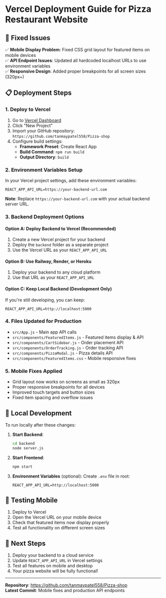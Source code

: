 # Vercel Deployment Guide for Pizza Restaurant Website

## 🚀 Fixed Issues

✅ **Mobile Display Problem**: Fixed CSS grid layout for featured items on mobile devices  
✅ **API Endpoint Issues**: Updated all hardcoded localhost URLs to use environment variables  
✅ **Responsive Design**: Added proper breakpoints for all screen sizes (320px+)  

## 📋 Deployment Steps

### 1. Deploy to Vercel
1. Go to [Vercel Dashboard](https://vercel.com/dashboard)
2. Click "New Project"
3. Import your GitHub repository: `https://github.com/tanmaypatel558/Pizza-shop`
4. Configure build settings:
   - **Framework Preset**: Create React App
   - **Build Command**: `npm run build`
   - **Output Directory**: `build`

### 2. Environment Variables Setup
In your Vercel project settings, add these environment variables:

```
REACT_APP_API_URL=https://your-backend-url.com
```

**Note**: Replace `https://your-backend-url.com` with your actual backend server URL.

### 3. Backend Deployment Options

#### Option A: Deploy Backend to Vercel (Recommended)
1. Create a new Vercel project for your backend
2. Deploy the `backend` folder as a separate project
3. Use the Vercel URL as your `REACT_APP_API_URL`

#### Option B: Use Railway, Render, or Heroku
1. Deploy your backend to any cloud platform
2. Use that URL as your `REACT_APP_API_URL`

#### Option C: Keep Local Backend (Development Only)
If you're still developing, you can keep:
```
REACT_APP_API_URL=http://localhost:5000
```

### 4. Files Updated for Production
- `src/App.js` - Main app API calls
- `src/components/FeaturedItems.js` - Featured items display & API
- `src/components/CartSidebar.js` - Order placement API
- `src/components/OrderTracking.js` - Order tracking API
- `src/components/PizzaModal.js` - Pizza details API
- `src/components/FeaturedItems.css` - Mobile responsive fixes

### 5. Mobile Fixes Applied
- Grid layout now works on screens as small as 320px
- Proper responsive breakpoints for all devices
- Improved touch targets and button sizes
- Fixed item spacing and overflow issues

## 🔧 Local Development
To run locally after these changes:

1. **Start Backend**:
   ```bash
   cd backend
   node server.js
   ```

2. **Start Frontend**:
   ```bash
   npm start
   ```

3. **Environment Variables** (optional):
   Create `.env` file in root:
   ```
   REACT_APP_API_URL=http://localhost:5000
   ```

## 📱 Testing Mobile
1. Deploy to Vercel
2. Open the Vercel URL on your mobile device
3. Check that featured items now display properly
4. Test all functionality on different screen sizes

## 🎯 Next Steps
1. Deploy your backend to a cloud service
2. Update `REACT_APP_API_URL` in Vercel settings
3. Test all features on mobile and desktop
4. Your pizza website will be fully functional!

---

**Repository**: https://github.com/tanmaypatel558/Pizza-shop  
**Latest Commit**: Mobile fixes and production API endpoints 